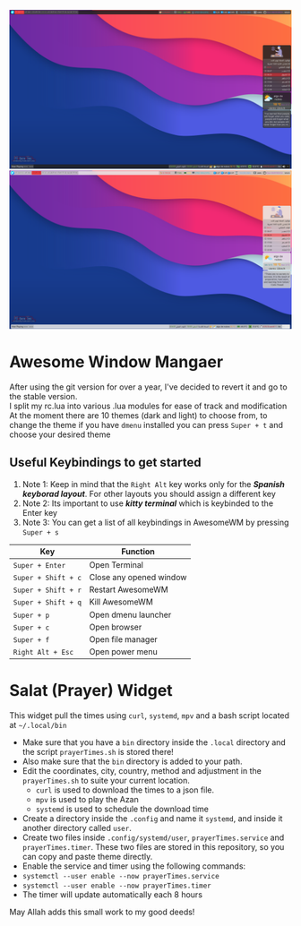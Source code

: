 ![Dark mode](https://github.com/HishamAHai/dotfiles/blob/master/.screenshots/WindowManagerDark.png)
![Dark mode](https://github.com/HishamAHai/dotfiles/blob/master/.screenshots/WindowManagerLight.png)
# Awesome Window Mangaer
After using the git version for over a year, I've decided to revert it and go to the stable version.  
I split my rc.lua into various .lua modules for ease of track and modification  
At the moment there are 10 themes (dark and light) to choose from, to change the theme if you have `dmenu` installed you can press `Super + t` and choose your desired theme  
## Useful Keybindings to get started  
1. Note 1: Keep in mind that the `Right Alt` key works only for the ***Spanish keyborad layout***. For other layouts you should assign a different key
2. Note 2: Its important to use ***kitty terminal*** which is keybinded to the Enter key  
3. Note 3: You can get a list of all keybindings in AwesomeWM by pressing `Super + s`  

|   Key                 |   Function            |
|   ----------          |   ------------        |
|   `Super + Enter`         |   Open Terminal       |
|   `Super + Shift + c`         |   Close any opened window       |
|   `Super + Shift + r`         |   Restart AwesomeWM       |
|   `Super + Shift + q`         |   Kill AwesomeWM       |
|   `Super + p`         |   Open dmenu launcher |
|   `Super + c`         |   Open browser        |
|   `Super + f`         |   Open file manager   |
|   `Right Alt + Esc`   |   Open power menu     |

# Salat (Prayer) Widget
This widget pull the times using `curl`, `systemd`, `mpv` and a bash script located at `~/.local/bin`
* Make sure that you have a `bin` directory inside the `.local` directory and the script `prayerTimes.sh` is stored there!
* Also make sure that the `bin` directory is added to your path.
* Edit the coordinates, city, country, method and adjustment in the `prayerTimes.sh` to suite your current location.
    * `curl` is used to download the times to a json file.
    * `mpv` is used to play the Azan
    * `systemd` is used to schedule the download time
* Create a directory inside the `.config` and name it `systemd`, and inside it another directory called `user`.
* Create two files inside `.config/systemd/user`, `prayerTimes.service` and `prayerTimes.timer`. These two files are stored in this repository, so you can copy and paste theme directly.
* Enable the service and timer using the following commands:
* `systemctl --user enable --now prayerTimes.service`
* `systemctl --user enable --now prayerTimes.timer`
* The timer will update automatically each 8 hours


May Allah adds this small work to my good deeds!
